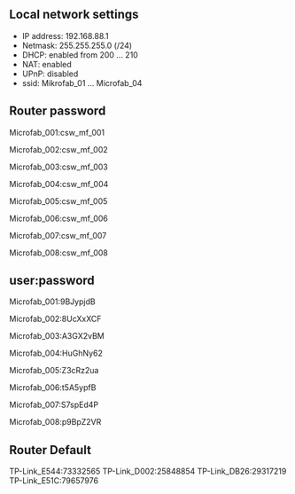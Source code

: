 
## Local network settings
- IP address: 192.168.88.1
- Netmask: 255.255.255.0 (/24)
- DHCP: enabled from 200 ... 210
- NAT: enabled
- UPnP: disabled
- ssid: Mikrofab_01 ... Microfab_04

## Router password

Microfab_001:csw_mf_001

Microfab_002:csw_mf_002

Microfab_003:csw_mf_003

Microfab_004:csw_mf_004

Microfab_005:csw_mf_005

Microfab_006:csw_mf_006

Microfab_007:csw_mf_007

Microfab_008:csw_mf_008

## user:password


Microfab_001:9BJypjdB

Microfab_002:8UcXxXCF

Microfab_003:A3GX2vBM

Microfab_004:HuGhNy62

Microfab_005:Z3cRz2ua

Microfab_006:t5A5ypfB

Microfab_007:S7spEd4P

Microfab_008:p9BpZ2VR

## Router Default

TP-Link_E544:73332565
TP-Link_D002:25848854
TP-Link_DB26:29317219
TP-Link_E51C:79657976